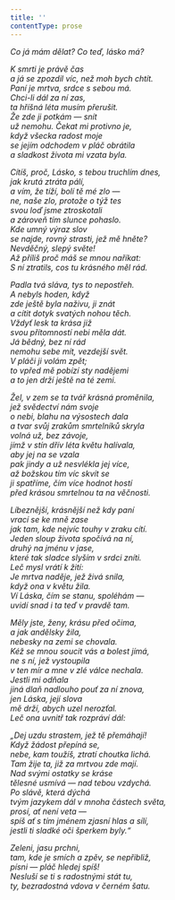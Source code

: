 ```yaml
---
title: ''
contentType: prose
---
```


<section>

_Co já mám dělat? Co teď, lásko má?_

_K smrti je právě čas  
a já se zpozdil víc, než moh bych chtít.  
Paní je mrtva, srdce s sebou má.  
Chci-li dál za ní zas,  
ta hříšná léta musím přerušit.  
Že zde ji potkám — snít  
už nemohu. Čekat mi protivno je,  
když všecka radost moje  
se jejím odchodem v pláč obrátila  
a sladkost života mi vzata byla._

</section>

<section>

_Cítíš, proč, Lásko, s tebou truchlím dnes,  
jak krutá ztráta pálí,  
a vím, že tíží, bolí tě mé zlo —  
ne, naše zlo, protože o týž tes  
svou loď jsme ztroskotali  
a zároveň tím slunce pohaslo.  
Kde umný výraz slov  
se najde, rovný strasti, jež mě hněte?  
Nevděčný, slepý světe!  
Až příliš proč máš se mnou naříkat:  
S ní ztratils, cos tu krásného měl rád._

</section>

<section>

_Padla tvá sláva, tys to nepostřeh.  
A nebyls hoden, když  
zde ještě byla naživu, ji znát  
a cítit dotyk svatých nohou těch.  
Vždyť lesk ta krása již  
svou přítomností nebi měla dát.  
Já bědný, bez ní rád  
nemohu sebe mít, vezdejší svět.  
V pláči ji volám zpět;  
to vpřed mě pobízí sty nadějemi  
a to jen drží ještě na té zemi._

</section>

<section>

_Žel, v zem se ta tvář krásná proměnila,  
jež svědectví nám svoje  
o nebi, blahu na výsostech dala  
a tvar svůj zrakům smrtelníků skryla  
volná už, bez závoje,  
jímž v stín dřív léta květu halívala,  
aby jej na se vzala  
pak jindy a už nesvlékla jej více,  
až božskou tím víc skvít se  
ji spatříme, čím více hodnot hostí  
před krásou smrtelnou ta na věčnosti._

</section>

<section>

_Líbeznější, krásnější než kdy paní  
vrací se ke mně zase  
jak tam, kde nejvíc touhy v zraku cítí.  
Jeden sloup života spočívá na ní,  
druhý na jménu v jase,  
které tak sladce slyším v srdci zníti.  
Leč mysl vrátí k žití:  
Je mrtva naděje, jež živá snila,  
když ona v květu žila.  
Ví Láska, čím se stanu, spoléhám —  
uvidí snad i ta teď v pravdě tam._

</section>

<section>

_Měly jste, ženy, krásu před očima,  
a jak andělsky žila,  
nebesky na zemi se chovala.  
Kéž se mnou soucit vás a bolest jímá,  
ne s ní, jež vystoupila  
v ten mír a mne v zlé válce nechala.  
Jestli mi odňala  
jiná dlaň nadlouho pouť za ní znova,  
jen Láska, její slova  
mě drží, abych uzel nerozťal.  
Leč ona uvnitř tak rozpráví dál:_

</section>

<section>

_„Dej uzdu strastem, jež tě přemáhají!  
Když žádost přepíná se,  
nebe, kam toužíš, ztratí choutka lichá.  
Tam žije ta, již za mrtvou zde mají.  
Nad svými ostatky se kráse  
tělesné usmívá — nad tebou vzdychá.  
Po slávě, která dýchá  
tvým jazykem dál v mnoha částech světa,  
prosí, ať není veta —  
spíš ať s tím jménem zjasní hlas a sílí,  
jestli ti sladké oči šperkem byly.“_

</section>

<section>

_Zeleni, jasu prchni,  
tam, kde je smích a zpěv, se nepřibliž,  
písni — pláč hledej spíš!  
Nesluší se ti s radostnými stát tu,  
ty, bezradostná vdova v černém šatu._

</section>
